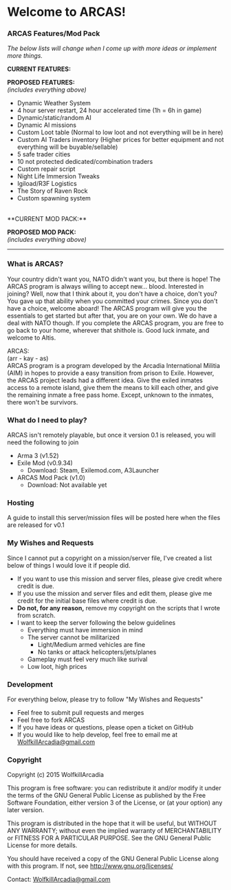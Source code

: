 # Welcome to ARCAS!

### ARCAS Features/Mod Pack
*The below lists will change when I come up with more ideas or implement more things.*
<br>

**CURRENT FEATURES:**


**PROPOSED FEATURES:**
<br>*(includes everything above)*
* Dynamic Weather System
* 4 hour server restart, 24 hour accelerated time (1h = 6h in game)
* Dynamic/static/random AI
* Dynamic AI missions
* Custom Loot table (Normal to low loot and not everything will be in here)
* Custom AI Traders inventory (Higher prices for better equipment and not everything will be buyable/sellable)
* 5 safe trader cities
* 10 not protected dedicated/combination traders
* Custom repair script
* Night Life Immersion Tweaks
* Igiload/R3F Logistics
* The Story of Raven Rock
* Custom spawning system

<br>
**CURRENT MOD PACK:**



**PROPOSED MOD PACK:**
<br>*(includes everything above)*

---

### What is ARCAS?
Your country didn't want you, NATO didn't want you, but there is hope! The ARCAS program is always willing to accept new... blood. Interested in joining? Well, now that I think about it, you don't have a choice, don't you? You gave up that ability when you committed your crimes. Since you don't have a choice, welcome aboard! The ARCAS program will give you the essentials to get started but after that, you are on your own. We do have a deal with NATO though. If you complete the ARCAS program, you are free to go back to your home, wherever that shithole is. Good luck inmate, and welcome to Altis.

ARCAS:<br>
(arr - kay - as)<br>
ARCAS program is a program developed by the Arcadia International Militia (AIM) in hopes to provide a easy transition from prison to Exile. However, the ARCAS project leads had a different idea. Give the exiled inmates access to a remote island, give them the means to kill each other, and give the remaining inmate a free pass home. Except, unknown to the inmates, there won't be survivors.

### What do I need to play?
ARCAS isn't remotely playable, but once it version 0.1 is released, you will need the following to join
* Arma 3 (v1.52)
* Exile Mod (v0.9.34)
	* Download: Steam, Exilemod.com, A3Launcher
* ARCAS Mod Pack (v1.0)
	* Download: Not available yet

### Hosting
A guide to install this server/mission files will be posted here when the files are released for v0.1

### My Wishes and Requests
Since I cannot put a copyright on a mission/server file, I've created a list below of things I would love it if people did.
* If you want to use this mission and server files, please give credit where credit is due.
* If you use the mission and server files and edit them, please give me credit for the initial base files where credit is due.
* **Do not, for any reason,** remove my copyright on the scripts that I wrote from scratch.
* I want to keep the server following the below guidelines
	* Everything must have immersion in mind
	* The server cannot be militarized
		* Light/Medium armed vehicles are fine
		* No tanks or attack helicopters/jets/planes
	* Gameplay must feel very much like surival
	* Low loot, high prices

### Development
For everything below, please try to follow "My Wishes and Requests"
* Feel free to submit pull requests and merges
* Feel free to fork ARCAS
* If you have ideas or questions, please open a ticket on GitHub
* If you would like to help develop, feel free to email me at WolfkillArcadia@gmail.com


### Copyright
Copyright (c) 2015 WolfkillArcadia

This program is free software: you can redistribute it and/or modify
it under the terms of the GNU General Public License as published by
the Free Software Foundation, either version 3 of the License, or
(at your option) any later version.

This program is distributed in the hope that it will be useful,
but WITHOUT ANY WARRANTY; without even the implied warranty of
MERCHANTABILITY or FITNESS FOR A PARTICULAR PURPOSE.  See the
GNU General Public License for more details.

You should have received a copy of the GNU General Public License
along with this program.  If not, see <http://www.gnu.org/licenses/>

Contact: WolfkillArcadia@gmail.com
